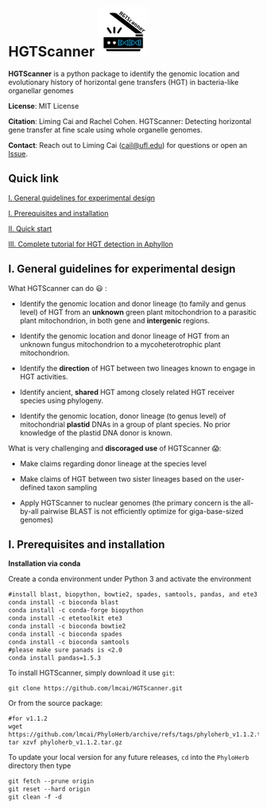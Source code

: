 # HGTScanner		<img src="/images/logo.jpg" width="100" height="100">

**HGTScanner** is a python package to identify the genomic location and evolutionary history of horizontal gene transfers (HGT) in bacteria-like organellar genomes

**License**: MIT License

**Citation**: Liming Cai and Rachel Cohen. HGTScanner: Detecting horizontal gene transfer at fine scale using whole organelle genomes.

**Contact**: Reach out to Liming Cai (cail@ufl.edu) for questions or open an [Issue](https://github.com/lmcai/HGTScanner/issues).

## Quick link
[I. General guidelines for experimental design](https://github.com/lmcai/HGTScanner#v-general-guidelines-for-genome-skimming-data-collection)

[I. Prerequisites and installation](https://github.com/lmcai/HGTScanner#i-prerequisites-and-installation)
	
[II. Quick start](https://github.com/lmcai/HGTScanner#ii-quick-start)

[III. Complete tutorial for HGT detection in Aphyllon](https://github.com/lmcai/HGTScanner#iii-complete-tutorial-for-hgt-detection-in-aphyllon)

## I. General guidelines for experimental design

What HGTScanner can do :smiley: :

- Identify the genomic location and donor lineage (to family and genus level) of HGT from an **unknown** green plant mitochondrion to a parasitic plant mitochondrion, in both gene and **intergenic** regions.
 
- Identify the genomic location and donor lineage of HGT from an unknown fungus mitochondrion to a mycoheterotrophic plant mitochondrion.

- Identify the **direction** of HGT between two lineages known to engage in HGT activities.

- Identify ancient, **shared** HGT among closely related HGT receiver species using phylogeny.
   
- Identify the genomic location, donor lineage (to genus level) of mitochondrial **plastid** DNAs in a group of plant species. No prior knowledge of the plastid DNA donor is known.

What is very challenging and **discoraged use** of HGTScanner :scream::

- Make claims regarding donor lineage at the species level

- Make claims of HGT between two sister lineages based on the user-defined taxon sampling

- Apply HGTScanner to nuclear genomes (the primary concern is the all-by-all pairwise BLAST is not efficiently optimize for giga-base-sized genomes)

## I. Prerequisites and installation

**Installation via conda**

Create a conda environment under Python 3 and activate the environment
```
#install blast, biopython, bowtie2, spades, samtools, pandas, and ete3
conda install -c bioconda blast
conda install -c conda-forge biopython
conda install -c etetoolkit ete3
conda install -c bioconda bowtie2
conda install -c bioconda spades
conda install -c bioconda samtools
#please make sure panads is <2.0
conda install pandas=1.5.3
```
To install HGTScanner, simply download it use `git`:
```
git clone https://github.com/lmcai/HGTScanner.git
```
Or from the source package:
```
#for v1.1.2
wget https://github.com/lmcai/PhyloHerb/archive/refs/tags/phyloherb_v1.1.2.tar.gz
tar xzvf phyloherb_v1.1.2.tar.gz
```

To update your local version for any future releases, `cd` into the `PhyloHerb` directory then type
```
git fetch --prune origin
git reset --hard origin
git clean -f -d
```
